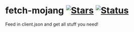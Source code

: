 # fetch-mojang [![Stars](https://img.shields.io/github/stars/getkirill/fetch-mojang?style=flat)](https://img.shields.io/github/stars/getkirill/fetch-mojang?style=flat) [![Status](https://img.shields.io/badge/status-active-success)](https://img.shields.io/badge/status-active-success)
Feed in client.json and get all stuff you need!
